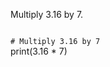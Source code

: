 Multiply 3.16 by 7.

<codeblock language="python" type="exercise" testMode="fixedInput">
<code>
# Multiply 3.16 by 7
</code>

<solution>
print(3.16 * 7)
</solution>
</codeblock>